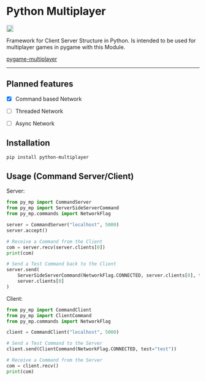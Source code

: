 # Python Multiplayer

<a href="https://pypi.org/project/python-multiplayer/"><img src="https://badge.fury.io/py/python-multiplayer.png" alt="PyPI version" height="18"></a>

Framework for Client Server Structure in Python.
Is intended to be used for multiplayer games in pygame with this Module.

[pygame-multiplayer](https://github.com/BroCodeAT/python-multiplayer)

----

## Planned features
- [x] Command based Network
- [ ] Threaded Network
- [ ] Async Network


## Installation

```bash
pip install python-multiplayer
```

## Usage (Command Server/Client)

Server:
```python
from py_mp import CommandServer
from py_mp import ServerSideServerCommand
from py_mp.commands import NetworkFlag

server = CommandServer("localhost", 5000)
server.accept()

# Receive a Command from the Client
com = server.recv(server.clients[0])
print(com)

# Send a Test Command back to the Client
server.send(
    ServerSideServerCommand(NetworkFlag.CONNECTED, server.clients[0], test="test"), 
    server.clients[0]
)
```
Client:
```python
from py_mp import CommandClient
from py_mp import ClientCommand
from py_mp.commands import NetworkFlag

client = CommandClient("localhost", 5000)

# Send a Test Command to the Server
client.send(ClientCommand(NetworkFlag.CONNECTED, test="test"))

# Receive a Command from the Server
com = client.recv()
print(com)
```
